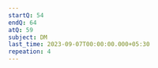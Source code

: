 ```yaml
---
startQ: 54
endQ: 64
atQ: 59
subject: DM
last_time: 2023-09-07T00:00:00.000+05:30
repeation: 4
---
```

